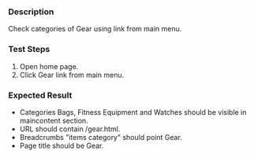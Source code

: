### Description

Check categories of Gear using link from main menu.

### Test Steps

1. Open home page.
2. Click Gear link from main menu.

### Expected Result

- Categories Bags, Fitness Equipment and Watches should be visible in maincontent section.
- URL should contain /gear.html.
- Breadcrumbs "items category" should point Gear.
- Page title should be Gear.
